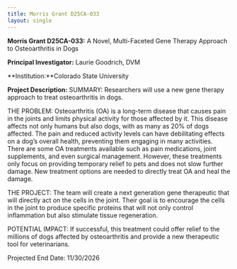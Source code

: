 ```yaml
---
title: Morris Grant D25CA-033
layout: single
---
```

**Morris Grant D25CA-033:** A Novel, Multi-Faceted Gene Therapy Approach to Osteoarthritis in Dogs

**Principal Investigator:** Laurie Goodrich, DVM

**Institution:**Colorado State University

**Project Description:**
SUMMARY: Researchers will use a new gene therapy approach to treat osteoarthritis in dogs.

THE PROBLEM: Osteoarthritis (OA) is a long-term disease that causes pain in the joints and limits physical activity for those affected by it. This disease affects not only humans but also dogs, with as many as 20% of dogs affected. The pain and reduced activity levels can have debilitating effects on a dog’s overall health, preventing them engaging in many activities. There are some OA treatments available such as pain medications, joint supplements, and even surgical management. However, these treatments only focus on providing temporary relief to pets and does not slow further damage. New treatment options are needed to directly treat OA and heal the damage.

THE PROJECT: The team will create a next generation gene therapeutic that will directly act on the cells in the joint. Their goal is to encourage the cells in the joint to produce specific proteins that will not only control inflammation but also stimulate tissue regeneration.

POTENTIAL IMPACT: If successful, this treatment could offer relief to the millions of dogs affected by osteoarthritis and provide a new therapeutic tool for veterinarians.

Projected End Date: 11/30/2026
